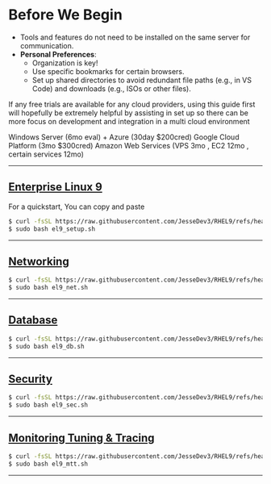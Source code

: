 # Before We Begin

- Tools and features do not need to be installed on the same server for communication.
- **Personal Preferences**:
    - Organization is key!
    - Use specific bookmarks for certain browsers.
    - Set up shared directories to avoid redundant file paths (e.g., in VS Code) and downloads (e.g., ISOs or other files).
    
If any free trials are available for any cloud providers, using this guide first will hopefully be extremely helpful by assisting in set up so there can be more focus on development and integration in a multi cloud environment

Windows Server (6mo eval) + Azure (30day $200cred)
Google Cloud Platform (3mo $300cred)
Amazon Web Services (VPS 3mo , EC2 12mo , certain services 12mo)

---

## [Enterprise Linux 9](https://github.com/JesseDev3/linuxqk/blob/main/el9_setup.md) 
For a quickstart, You can copy and paste 
```bash
$ curl -fsSL https://raw.githubusercontent.com/JesseDev3/RHEL9/refs/heads/main/el9_setup.sh -o el9_setup.sh
$ sudo bash el9_setup.sh
```

---

## [Networking](https://github.com/JesseDev3/linuxqk/blob/main/el9_net.md)
```bash
$ curl -fsSL https://raw.githubusercontent.com/JesseDev3/RHEL9/refs/heads/main/el9_net.sh -o el9_net.sh
$ sudo bash el9_net.sh
```

---

## [Database](https://github.com/JesseDev3/linuxqk/blob/main/el9_db.md)
```bash
$ curl -fsSL https://raw.githubusercontent.com/JesseDev3/RHEL9/refs/heads/main/el9_db.sh -o el9_db.sh
$ sudo bash el9_db.sh
```

---

## [Security](https://github.com/JesseDev3/linuxqk/blob/main/el9_sec.md)
```bash
$ curl -fsSL https://raw.githubusercontent.com/JesseDev3/RHEL9/refs/heads/main/el9_sec.sh -o el9_sec.sh
$ sudo bash el9_sec.sh
```

---

## [Monitoring Tuning & Tracing](https://github.com/JesseDev3/linuxqk/blob/main/el9_mtt.md)
```bash
$ curl -fsSL https://raw.githubusercontent.com/JesseDev3/RHEL9/refs/heads/main/el9_mtt.sh -o el9_mtt.sh
$ sudo bash el9_mtt.sh
```

---
